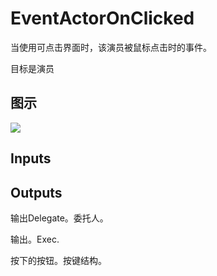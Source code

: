 # EventActorOnClicked

当使用可点击界面时，该演员被鼠标点击时的事件。

目标是演员

## 图示

![]($-20221218-17452035.png)

## Inputs

## Outputs

输出Delegate。委托人。

输出。Exec.

按下的按钮。按键结构。
